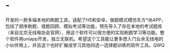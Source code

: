 # -
开发的一款多端本地的刷题工具，适配了H5和安卓，做题模式模仿东方*尚APP，包括了顺序刷题、错题回顾、模拟考试等功能，预先导入了存在本地的考试题库（来自北京无线电协会官网），用这个软件可以很方便的实现刷题学习等功能。整个软件用uniapp开发，独立无联机。希望这个工具能让更多想入门业余无线电的小伙伴用上，并且这个也好扩展成学习其他四选一选择题训练的软件工具。QWQ
